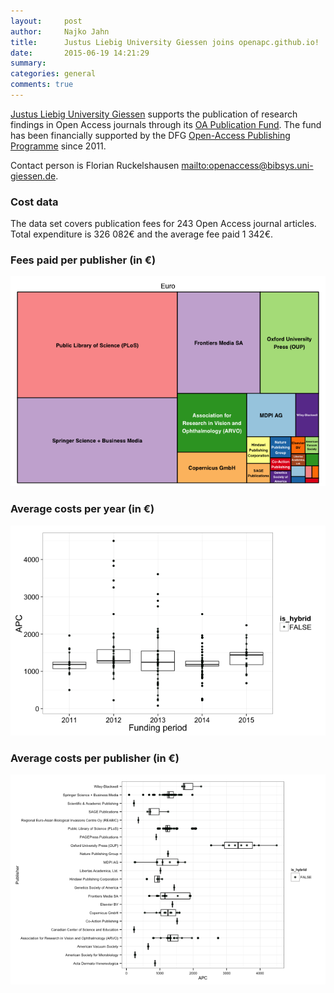 ```yaml
---
layout:     post
author:		Najko Jahn
title:      Justus Liebig University Giessen joins openapc.github.io!
date:       2015-06-19 14:21:29
summary:    
categories: general
comments: true
---
```




[Justus Liebig University Giessen](https://www.uni-giessen.de/cms/welcome?set_language=en) supports the publication of research findings in Open Access journals through its [OA Publication Fund](https://www.uni-giessen.de/ub/en/digitales-publizieren-en/openaccess-en/oafonds-en?set_language=en). The fund has been financially supported by the DFG [Open-Access Publishing Programme](http://www.dfg.de/en/research_funding/programmes/infrastructure/lis/funding_opportunities/open_access_publishing/index.html) since 2011.

Contact person is Florian Ruckelshausen <mailto:openaccess@bibsys.uni-giessen.de>.

### Cost data



The data set covers publication fees for 243 Open Access journal articles. Total expenditure is 326 082€ and the average fee paid 1 342€.

### Fees paid per publisher (in €)

![plot of chunk tree_jlu](/figure/tree_jlu-1.png) 

###  Average costs per year (in €)

![plot of chunk box_jlu_year](/figure/box_jlu_year-1.png) 

###  Average costs per publisher (in €)

![plot of chunk box_jlu_publisher](/figure/box_jlu_publisher-1.png) 
